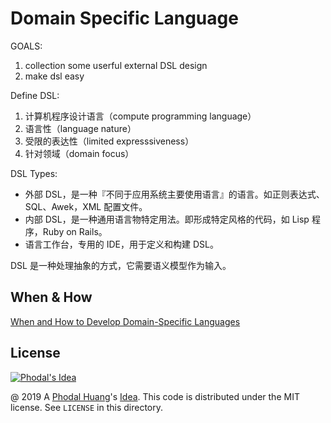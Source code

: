 # Domain Specific Language

GOALS:

1. collection some userful external DSL design
2. make dsl easy

Define DSL:

1. 计算机程序设计语言（compute programming language）
2. 语言性（language nature）
3. 受限的表达性（limited expresssiveness）
4. 针对领域（domain focus）

DSL Types:

 - 外部 DSL，是一种『不同于应用系统主要使用语言』的语言。如正则表达式、SQL、Awek，XML 配置文件。
 - 内部 DSL，是一种通用语言物特定用法。即形成特定风格的代码，如 Lisp 程序，Ruby on Rails。
 - 语言工作台，专用的 IDE，用于定义和构建 DSL。

DSL 是一种处理抽象的方式，它需要语义模型作为输入。

## When & How

[When and How to Develop Domain-Specific Languages](https://citeseerx.ist.psu.edu/viewdoc/download?doi=10.1.1.91.654&rep=rep1&type=pdf)

License
---

[![Phodal's Idea](http://brand.phodal.com/shields/idea-small.svg)](http://ideas.phodal.com/)

@ 2019 A [Phodal Huang](https://www.phodal.com)'s [Idea](http://github.com/phodal/ideas).  This code is distributed under the MIT license. See `LICENSE` in this directory.

